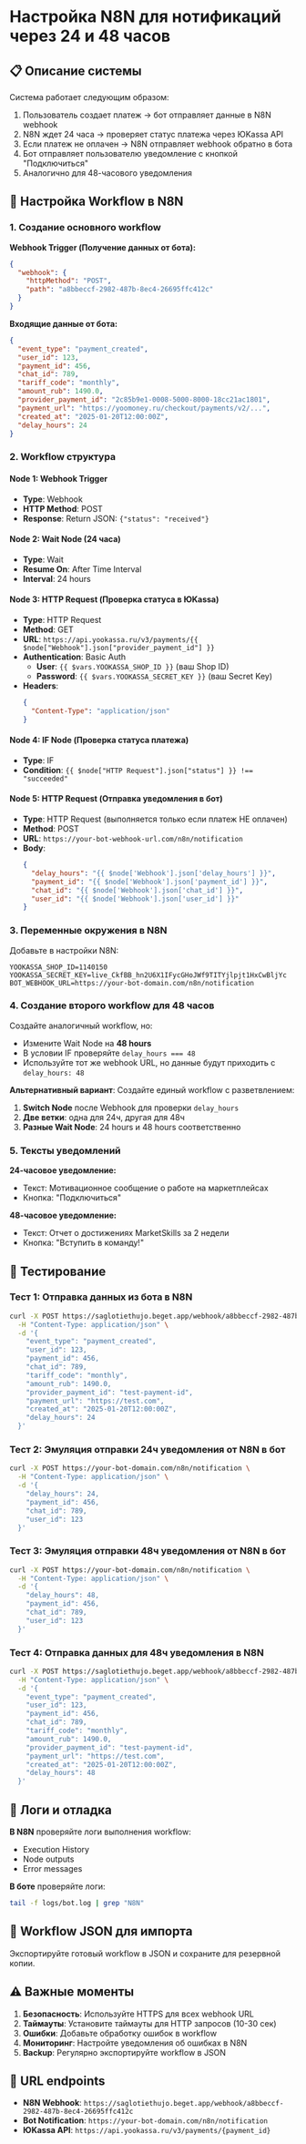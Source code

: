 # Настройка N8N для нотификаций через 24 и 48 часов

## 📋 Описание системы

Система работает следующим образом:
1. Пользователь создает платеж → бот отправляет данные в N8N webhook
2. N8N ждет 24 часа → проверяет статус платежа через ЮKassa API
3. Если платеж не оплачен → N8N отправляет webhook обратно в бота
4. Бот отправляет пользователю уведомление с кнопкой "Подключиться"
5. Аналогично для 48-часового уведомления

## 🔧 Настройка Workflow в N8N

### 1. Создание основного workflow

**Webhook Trigger (Получение данных от бота):**
```json
{
  "webhook": {
    "httpMethod": "POST",
    "path": "a8bbeccf-2982-487b-8ec4-26695ffc412c"
  }
}
```

**Входящие данные от бота:**
```json
{
  "event_type": "payment_created",
  "user_id": 123,
  "payment_id": 456,
  "chat_id": 789,
  "tariff_code": "monthly",
  "amount_rub": 1490.0,
  "provider_payment_id": "2c85b9e1-0008-5000-8000-18cc21ac1801",
  "payment_url": "https://yoomoney.ru/checkout/payments/v2/...",
  "created_at": "2025-01-20T12:00:00Z",
  "delay_hours": 24
}
```

### 2. Workflow структура

#### Node 1: Webhook Trigger
- **Type**: Webhook
- **HTTP Method**: POST
- **Response**: Return JSON: `{"status": "received"}`

#### Node 2: Wait Node (24 часа)
- **Type**: Wait
- **Resume On**: After Time Interval
- **Interval**: 24 hours

#### Node 3: HTTP Request (Проверка статуса в ЮKassa)
- **Type**: HTTP Request
- **Method**: GET
- **URL**: `https://api.yookassa.ru/v3/payments/{{ $node["Webhook"].json["provider_payment_id"] }}`
- **Authentication**: Basic Auth
  - **User**: `{{ $vars.YOOKASSA_SHOP_ID }}` (ваш Shop ID)
  - **Password**: `{{ $vars.YOOKASSA_SECRET_KEY }}` (ваш Secret Key)
- **Headers**:
  ```json
  {
    "Content-Type": "application/json"
  }
  ```

#### Node 4: IF Node (Проверка статуса платежа)
- **Type**: IF
- **Condition**: `{{ $node["HTTP Request"].json["status"] }} !== "succeeded"`

#### Node 5: HTTP Request (Отправка уведомления в бот)
- **Type**: HTTP Request (выполняется только если платеж НЕ оплачен)
- **Method**: POST  
- **URL**: `https://your-bot-webhook-url.com/n8n/notification`
- **Body**:
  ```json
  {
    "delay_hours": "{{ $node['Webhook'].json['delay_hours'] }}",
    "payment_id": "{{ $node['Webhook'].json['payment_id'] }}",
    "chat_id": "{{ $node['Webhook'].json['chat_id'] }}",
    "user_id": "{{ $node['Webhook'].json['user_id'] }}"
  }
  ```

### 3. Переменные окружения в N8N

Добавьте в настройки N8N:
```
YOOKASSA_SHOP_ID=1140150
YOOKASSA_SECRET_KEY=live_CkfBB_hn2U6X1IFycGHoJWf9TITYjlpjt1HxCwBljYc
BOT_WEBHOOK_URL=https://your-bot-domain.com/n8n/notification
```

### 4. Создание второго workflow для 48 часов

Создайте аналогичный workflow, но:
- Измените Wait Node на **48 hours**
- В условии IF проверяйте `delay_hours === 48`
- Используйте тот же webhook URL, но данные будут приходить с `delay_hours: 48`

**Альтернативный вариант**: Создайте единый workflow с разветвлением:
1. **Switch Node** после Webhook для проверки `delay_hours`
2. **Две ветки**: одна для 24ч, другая для 48ч
3. **Разные Wait Node**: 24 hours и 48 hours соответственно

### 5. Тексты уведомлений

**24-часовое уведомление:**
- Текст: Мотивационное сообщение о работе на маркетплейсах
- Кнопка: "Подключиться"

**48-часовое уведомление:**  
- Текст: Отчет о достижениях MarketSkills за 2 недели
- Кнопка: "Вступить в команду!"

## 🧪 Тестирование

### Тест 1: Отправка данных из бота в N8N
```bash
curl -X POST https://saglotiethujo.beget.app/webhook/a8bbeccf-2982-487b-8ec4-26695ffc412c \
  -H "Content-Type: application/json" \
  -d '{
    "event_type": "payment_created",
    "user_id": 123,
    "payment_id": 456,
    "chat_id": 789,
    "tariff_code": "monthly",
    "amount_rub": 1490.0,
    "provider_payment_id": "test-payment-id",
    "payment_url": "https://test.com",
    "created_at": "2025-01-20T12:00:00Z",
    "delay_hours": 24
  }'
```

### Тест 2: Эмуляция отправки 24ч уведомления от N8N в бот
```bash
curl -X POST https://your-bot-domain.com/n8n/notification \
  -H "Content-Type: application/json" \
  -d '{
    "delay_hours": 24,
    "payment_id": 456,
    "chat_id": 789,
    "user_id": 123
  }'
```

### Тест 3: Эмуляция отправки 48ч уведомления от N8N в бот
```bash
curl -X POST https://your-bot-domain.com/n8n/notification \
  -H "Content-Type: application/json" \
  -d '{
    "delay_hours": 48,
    "payment_id": 456,
    "chat_id": 789,
    "user_id": 123
  }'
```

### Тест 4: Отправка данных для 48ч уведомления в N8N
```bash
curl -X POST https://saglotiethujo.beget.app/webhook/a8bbeccf-2982-487b-8ec4-26695ffc412c \
  -H "Content-Type: application/json" \
  -d '{
    "event_type": "payment_created",
    "user_id": 123,
    "payment_id": 456,
    "chat_id": 789,
    "tariff_code": "monthly",
    "amount_rub": 1490.0,
    "provider_payment_id": "test-payment-id",
    "payment_url": "https://test.com",
    "created_at": "2025-01-20T12:00:00Z",
    "delay_hours": 48
  }'
```

## 📝 Логи и отладка

**В N8N** проверяйте логи выполнения workflow:
- Execution History
- Node outputs
- Error messages

**В боте** проверяйте логи:
```bash
tail -f logs/bot.log | grep "N8N"
```

## 🔄 Workflow JSON для импорта

Экспортируйте готовый workflow в JSON и сохраните для резервной копии.

## ⚠️ Важные моменты

1. **Безопасность**: Используйте HTTPS для всех webhook URL
2. **Таймауты**: Установите таймауты для HTTP запросов (10-30 сек)
3. **Ошибки**: Добавьте обработку ошибок в workflow
4. **Мониторинг**: Настройте уведомления об ошибках в N8N
5. **Backup**: Регулярно экспортируйте workflow в JSON

## 🎯 URL endpoints

- **N8N Webhook**: `https://saglotiethujo.beget.app/webhook/a8bbeccf-2982-487b-8ec4-26695ffc412c`
- **Bot Notification**: `https://your-bot-domain.com/n8n/notification`
- **ЮKassa API**: `https://api.yookassa.ru/v3/payments/{payment_id}`